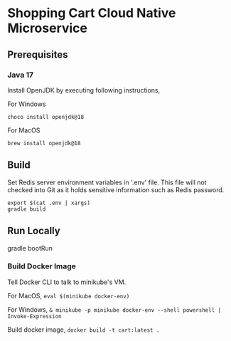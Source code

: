 # Shopping Cart Cloud Native Microservice

## Prerequisites

### Java 17
Install OpenJDK by executing following instructions,

For Windows
```bsh
choco install openjdk@18
```
For MacOS
```bsh
brew install openjdk@18
```

## Build
Set Redis server environment variables in '.env' file. This file will not checked into Git as it holds sensitive information such as Redis password.
```bsh
export $(cat .env | xargs)
gradle build
```


## Run Locally
gradle bootRun


### Build Docker Image

Tell Docker CLI to talk to minikube's VM.

For MacOS,
`eval $(minikube docker-env)`

For Windows,
`& minikube -p minikube docker-env --shell powershell | Invoke-Expression`

Build docker image,
`docker build -t cart:latest .`
